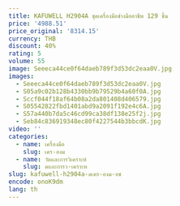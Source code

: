 ```yaml
---
title: KAFUWELL H2904A ชุดเครื่องมือช่างมืออาชีพ 129 ชิ้น
price: '4988.51'
price_original: '8314.15'
currency: THB
discount: 40%
rating: 5
volume: 55
image: Seeeca44ce0f64daeb789f3d53dc2eaa0V.jpg
images:
  - Seeeca44ce0f64daeb789f3d53dc2eaa0V.jpg
  - S05a9c02b128b4330bb9b79529b4a60f0A.jpg
  - Sccf044f18af64b08a2da801408d406579.jpg
  - S05542822fbd1401abd9a2091f192e4c6A.jpg
  - S57a440b7da5c46cd99ca38df138e25f2j.jpg
  - Seb84c836919348ec80f4227544b3bbcdK.jpg
video: ''
categories:
  - name: เครื่องมือ
    slug: เคร-องม
  - name: วัดและการวิเคราะห์
    slug: ดและการว-เคราะห
slug: kafuwell-h2904a-ดเคร-องม-อช
encode: onoK9dm
lang: th
---
```

  
